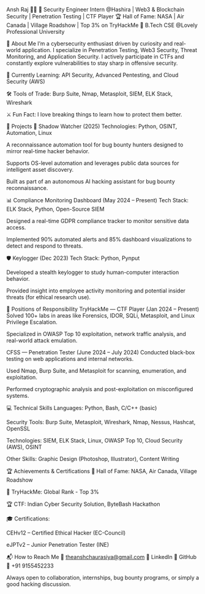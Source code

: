 Ansh Raj 👨‍💻
🚀 Security Engineer Intern @Hashira | Web3 & Blockchain Security | Penetration Testing | CTF Player
🏆 Hall of Fame: NASA | Air Canada | Village Roadshow | Top 3% on TryHackMe
📍 B.Tech CSE @Lovely Professional University

👋 About Me
I’m a cybersecurity enthusiast driven by curiosity and real-world application. I specialize in Penetration Testing, Web3 Security, Threat Monitoring, and Application Security. I actively participate in CTFs and constantly explore vulnerabilities to stay sharp in offensive security.

🌱 Currently Learning: API Security, Advanced Pentesting, and Cloud Security (AWS)

🛠️ Tools of Trade: Burp Suite, Nmap, Metasploit, SIEM, ELK Stack, Wireshark

⚔️ Fun Fact: I love breaking things to learn how to protect them better.

💼 Projects
🔐 Shadow Watcher (2025)
Technologies: Python, OSINT, Automation, Linux

A reconnaissance automation tool for bug bounty hunters designed to mirror real-time hacker behavior.

Supports OS-level automation and leverages public data sources for intelligent asset discovery.

Built as part of an autonomous AI hacking assistant for bug bounty reconnaissance.

📊 Compliance Monitoring Dashboard (May 2024 – Present)
Tech Stack: ELK Stack, Python, Open-Source SIEM

Designed a real-time GDPR compliance tracker to monitor sensitive data access.

Implemented 90% automated alerts and 85% dashboard visualizations to detect and respond to threats.

🛡️ Keylogger (Dec 2023)
Tech Stack: Python, Pynput

Developed a stealth keylogger to study human-computer interaction behavior.

Provided insight into employee activity monitoring and potential insider threats (for ethical research use).

🔰 Positions of Responsibility
TryHackMe — CTF Player (Jan 2024 – Present)
Solved 100+ labs in areas like Forensics, IDOR, SQLi, Metasploit, and Linux Privilege Escalation.

Specialized in OWASP Top 10 exploitation, network traffic analysis, and real-world attack emulation.

CFSS — Penetration Tester (June 2024 – July 2024)
Conducted black-box testing on web applications and internal networks.

Used Nmap, Burp Suite, and Metasploit for scanning, enumeration, and exploitation.

Performed cryptographic analysis and post-exploitation on misconfigured systems.

💻 Technical Skills
Languages: Python, Bash, C/C++ (basic)

Security Tools: Burp Suite, Metasploit, Wireshark, Nmap, Nessus, Hashcat, OpenSSL

Technologies: SIEM, ELK Stack, Linux, OWASP Top 10, Cloud Security (AWS), OSINT

Other Skills: Graphic Design (Photoshop, Illustrator), Content Writing

🏆 Achievements & Certifications
🏅 Hall of Fame: NASA, Air Canada, Village Roadshow

🥇 TryHackMe: Global Rank - Top 3%

🏆 CTF: Indian Cyber Security Solution, ByteBash Hackathon

🎓 Certifications:

CEHv12 – Certified Ethical Hacker (EC-Council)

eJPTv2 – Junior Penetration Tester (INE)

📬 How to Reach Me
📧 theanshchaurasiya@gmail.com
🔗 LinkedIn
🐙 GitHub
📱 +91 9155452233

Always open to collaboration, internships, bug bounty programs, or simply a good hacking discussion.
